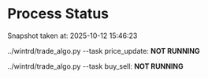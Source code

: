 # Process Status

Snapshot taken at: 2025-10-12 15:46:23

../wintrd/trade_algo.py --task price_update: **NOT RUNNING**

../wintrd/trade_algo.py --task buy_sell: **NOT RUNNING**

